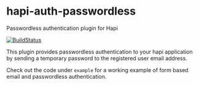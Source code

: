 # hapi-auth-passwordless

Passwordless authentication plugin for Hapi

[![BuildStatus](https://img.shields.io/travis/nrotta/hapi-auth-passwordless/master.svg?style=flat-square)](https://travis-ci.org/nrotta/hapi-auth-passwordless)

This plugin provides passwordless authentication to your hapi application by sending a temporary password to the registered user email address.

Check out the code under `example` for a working example of form based email and passwordless authentication.
